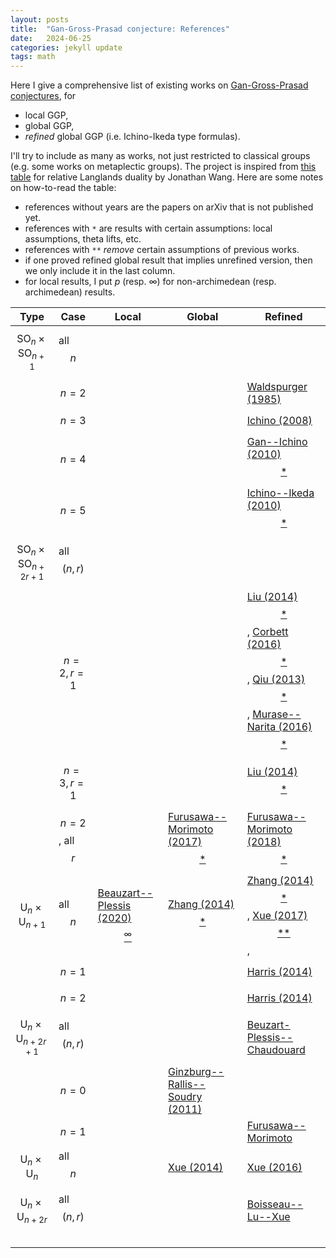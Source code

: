 ```yaml
---
layout: posts
title:  "Gan-Gross-Prasad conjecture: References"
date:   2024-06-25
categories: jekyll update
tags: math
---
```


Here I give a comprehensive list of existing works on [Gan-Gross-Prasad conjectures](https://en.wikipedia.org/wiki/Gan%E2%80%93Gross%E2%80%93Prasad_conjecture), for

* local GGP,
* global GGP,
* _refined_ global GGP (i.e. Ichino-Ikeda type formulas).

I'll try to include as many as works, not just restricted to classical groups (e.g. some works on metaplectic groups).
The project is inspired from [this table](https://www.jonathanpwang.com/notes/RelativeDualitydb.html) for relative Langlands duality by Jonathan Wang.
Here are some notes on how-to-read the table:

* references without years are the papers on arXiv that is not published yet.
* references with `*` are results with certain assumptions: local assumptions, theta lifts, etc. 
* references with `**` _remove_ certain assumptions of previous works.
* if one proved refined global result that implies unrefined version, then we only include it in the last column.
* for local results, I put ${p}$ (resp. ${\infty}$) for non-archimedean (resp. archimedean) results.


| Type                                            | Case               | Local                                                                       | Global                                                                                                    | Refined                                                                                                                                                                                                                                                                                                                                                                                                                                                                                        |
|-------------------------------------------------|--------------------|-----------------------------------------------------------------------------|-----------------------------------------------------------------------------------------------------------|------------------------------------------------------------------------------------------------------------------------------------------------------------------------------------------------------------------------------------------------------------------------------------------------------------------------------------------------------------------------------------------------------------------------------------------------------------------------------------------------|
| $$\mathrm{SO}_{n} \times \mathrm{SO}_{n+1}$$    | all $$n$$          |                                                                             |                                                                                                           |                                                                                                                                                                                                                                                                                                                                                                                                                                                                                                |
|                                                 | $$n=2$$            |                                                                             |                                                                                                           | [Waldspurger (1985)](http://www.numdam.org/item/CM_1985__54_2_173_0/)                                                                                                                                                                                                                                                                                                                                                                                                                          |
|                                                 | $$n=3$$            |                                                                             |                                                                                                           | [Ichino (2008)](https://projecteuclid.org/journals/duke-mathematical-journal/volume-145/issue-2/Trilinear-forms-and-the-central-values-of-triple-product-L/10.1215/00127094-2008-052.short)                                                                                                                                                                                                                                                                                                    |
|                                                 | $$n=4$$            |                                                                             |                                                                                                           | [Gan--Ichino (2010)$$\text{*}$$](https://www.cambridge.org/core/journals/journal-of-the-institute-of-mathematics-of-jussieu/article/abs/on-endoscopy-and-the-refined-grossprasad-conjecture-for-so5-so4/4EFEC6A07CFE8AC39346036647277EA9)                                                                                                                                                                                                                                                      |
|                                                 | $$n=5$$            |                                                                             |                                                                                                           | [Ichino--Ikeda (2010)$$\text{*}$$](https://link.springer.com/article/10.1007/s00039-009-0040-4)                                                                                                                                                                                                                                                                                                                                                                                                |
| $$\mathrm{SO}_{n} \times \mathrm{SO}_{n+2r+1}$$ | all $$(n,r)$$      |                                                                             |                                                                                                           |                                                                                                                                                                                                                                                                                                                                                                                                                                                                                                |
|                                                 | $$n=2,r=1$$        |                                                                             |                                                                                                           | [Liu (2014)$$\text{*}$$](https://www.degruyter.com/document/doi/10.1515/crelle-2014-0016/html?lang=en), [Corbett (2016)$$\text{*}$$](https://www.degruyter.com/document/doi/10.1515/forum-2015-0164/html?lang=de), [Qiu (2013)$$\text{*}$$](https://arxiv.org/abs/1312.5793), [Murase--Narita (2016)$$\text{*}$$](https://www.worldscientific.com/doi/abs/10.1142/s0129167x16500014?casa_token=r4wPGjMmMbAAAAAA%3A8iOMdTsOqIqsO_O1AMPqbkyk9MhuukZPW787KQwAV_y-xzG7W6y9SIRUtwqVVuwUhqsgbopJAVw) |
|                                                 | $$n=3,r=1$$        |                                                                             |                                                                                                           | [Liu (2014)$$\text{*}$$](https://www.degruyter.com/document/doi/10.1515/crelle-2014-0016/html?lang=en)                                                                                                                                                                                                                                                                                                                                                                                         |
|                                                 | $$n=2$$, all $$r$$ |                                                                             | [Furusawa--Morimoto (2017)$$\text{*}$$](https://link.springer.com/article/10.1007/s00208-016-1440-z)      | [Furusawa--Morimoto (2018)$$\text{*}$$](https://ems.press/content/serial-article-files/32541)                                                                                                                                                                                                                                                                                                                                                                                                  |
| $$\mathrm{U}_{n} \times \mathrm{U}_{n+1}$$      | all $$n$$          | [Beauzart--Plessis (2020)$${}^{\infty}$$](https://arxiv.org/abs/1506.01452) | [Zhang (2014)$$\text{*}$$](https://annals.math.princeton.edu/2014/180-3/p04)                              | [Zhang (2014)$$\text{*}$$](https://www.ams.org/journals/jams/2014-27-02/S0894-0347-2014-00784-0/home.html), [Xue (2017)$$\text{**}$$](https://www.degruyter.com/document/doi/10.1515/crelle-2017-0016/html),                                                                                                                                                                                                                                                                                   |
|                                                 | $$n=1$$            |                                                                             |                                                                                                           | [Harris (2014)](https://academic.oup.com/imrn/article-abstract/2014/2/303/662467)                                                                                                                                                                                                                                                                                                                                                                                                              |
|                                                 | $$n=2$$            |                                                                             |                                                                                                           | [Harris (2014)](https://academic.oup.com/imrn/article-abstract/2014/2/303/662467)                                                                                                                                                                                                                                                                                                                                                                                                              |
| $$\mathrm{U}_{n} \times \mathrm{U}_{n+2r+1}$$   | all $$(n,r)$$      |                                                                             |                                                                                                           | [Beuzart-Plessis--Chaudouard](https://arxiv.org/abs/2302.12331)                                                                                                                                                                                                                                                                                                                                                                                                                                |
|                                                 | $$n=0$$            |                                                                             | [Ginzburg--Rallis--Soudry (2011)](https://www.worldscientific.com/worldscibooks/10.1142/7742#t=aboutBook) |                                                                                                                                                                                                                                                                                                                                                                                                                                                                                                |
|                                                 | $$n=1$$            |                                                                             |                                                                                                           | [Furusawa--Morimoto](https://arxiv.org/abs/2205.09471)                                                                                                                                                                                                                                                                                                                                                                                                                                         |
| $$\mathrm{U}_{n} \times \mathrm{U}_{n}$$        | all $$n$$          |                                                                             | [Xue (2014)](https://www.sciencedirect.com/science/article/pii/S0001870814002163)                         | [Xue (2016)](https://link.springer.com/article/10.1007/s11856-016-1300-2)                                                                                                                                                                                                                                                                                                                                                                                                                      |
| $$\mathrm{U}_{n} \times \mathrm{U}_{n + 2r}$$   | all $$(n,r)$$      |                                                                             |                                                                                                           | [Boisseau--Lu--Xue](https://arxiv.org/abs/2404.07342)                                                                                                                                                                                                                                                                                                                                                                                                                                          |
|                                                 |                    |                                                                             |                                                                                                           |                                                                                                                                                                                                                                                                                                                                                                                                                                                                                                |
|                                                 |                    |                                                                             |                                                                                                           |                                                                                                                                                                                                                                                                                                                                                                                                                                                                                                |
|                                                 |                    |                                                                             |                                                                                                           |                                                                                                                                                                                                                                                                                                                                                                                                                                                                                                |
|                                                 |                    |                                                                             |                                                                                                           |                                                                                                                                                                                                                                                                                                                                                                                                                                                                                                |
